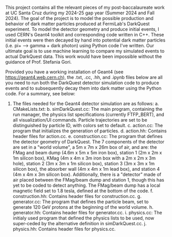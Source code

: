 This project contains all the relevant pieces of my post-baccalaureate work at UC Santa Cruz during my 2024-25 gap year (Summer 2024 and Fall 2024). The goal of the project is to model the possible production and behavior of dark matter particles produced at FermiLab's DarkQuest experiment. To model the detector geometry and produce initial events, I used CERN's Geant4 toolkit and corresponding code written in C++. These initial events were then decayed by hand into potential dark matter particles (i.e. pi+ --> gamma + dark photon) using Python code I've written. Our ultimate goal is to use machine learning to compare my simulated events to actual DarkQuest data. This work would have been impossible without the guidance of Prof. Stefania Gori.

Provided you have a working installation of Geant4 (see https://geant4.web.cern.ch), the .txt, .cc, .hh, and .ipynb files below are all you need to run both the DarkQuest detector simulation code to produce events and to subsequently decay them into dark matter using the Python code. For a summary, see below:

1. The files needed for the Geant4 detector simulation are as follows:
   a. CMakeLists.txt: 
   b. simDarkQuest.cc: The main program, containing the run manager, the physics list specifications (currently FTFP_BERT), and all visualization/UI commands.          Particle trajectories are set to be distinguished by particle ID, with colors set to default.
   c. action.cc: The program that initializes the generation of particles.
   d. action.hh: Contains header files for action.cc.
   e. construction.cc: The program that defines the detector geometry of DarkQuest. The 7 components of the detector are set in a "world volume", a 5m x 7m x 26m       box of air, and are: the FMag and beam dump (4.6m x 5m x 5m iron box), station 1 (2m x 2m x 1m silicon box), KMag (4m x 4m x 3m iron box with a 2m x 2m x         3m hole), station 2 (3m x 3m x 1m silicon box), station 3 (3m x 3m x 1m silicon box), the absorber wall (4m x 4m x 1m lead box), and station 4 (4m x 4m x         3m silicon box). Additionally, there is a "detector" made of air placed between the FMag/beam dump and station 1, though this has yet to be coded to detect       anything. The FMag/beam dump has a local magnetic field set to 1.8 tesla, defined at the bottom of the code.
   f. construction.hh: Contains header files for construction.cc.
   g. generator.cc: The program that defines the particle beam, set to generate 120 GeV protons at the beginning of the world volume.
   h. generator.hh: Contains header files for generator.cc.
   i. physics.cc: The initialy used program that defined the physics lists to be used, now super-ceded by the alternative definition in simDarkQuest.cc.
   j. physics.hh: Contains header files for physics.cc.
